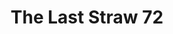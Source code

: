 ---
layout: ../../layouts/PostLayout.astro

title: 'The Last Straw 72'
pubDate: 'Oct. 2024'
image: ''
team: 'The Last Straw Editorial Collective'
tags: ["fabrication", "personal projects"]
---